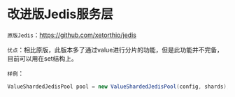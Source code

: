 
# 改进版Jedis服务层

`原版Jedis`：https://github.com/xetorthio/jedis

`优点`：相比原版，此版本多了通过value进行分片的功能，但是此功能并不完备，目前可以用在set结构上。

`样例`：
```java
ValueShardedJedisPool pool = new ValueShardedJedisPool(config, shards);
```

